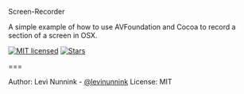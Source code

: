 Screen-Recorder

A simple example of how to use AVFoundation and Cocoa to record a section of a screen in OSX.

[![MIT licensed](https://img.shields.io/badge/license-MIT-blue.svg)](https://raw.githubusercontent.com/levinunnink/Screen-Recorder/master/LICENSE)
[![Stars](https://img.shields.io/github/stars/levinunnink/Screen-Recorder.svg?style=social&label=Star&maxAge=3600)](https://github.com/levinunnink/Screen-Recorder/stargazers)

===

Author: Levi Nunnink - [@levinunnink](https://github.com/levinunnink)
License: MIT